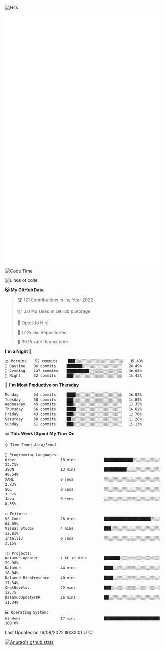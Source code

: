 ![Hits](https://hits.seeyoufarm.com/api/count/incr/badge.svg?url=https%3A%2F%2Fgithub.com%2Fkokose1234&count_bg=%2379C83D&title_bg=%23555555&icon=apple.svg&icon_color=%23E7E7E7&title=hits&edge_flat=false)
<br/>
![Metrics](https://github.com/kokose1234/kokose1234/blob/main/github-metrics.svg)

<!--START_SECTION:waka-->
![Code Time](http://img.shields.io/badge/Code%20Time-664%20hrs%2014%20mins-blue)

![Lines of code](https://img.shields.io/badge/From%20Hello%20World%20I%27ve%20Written-936%20Thousand%20lines%20of%20code-blue)

**🐱 My GitHub Data** 

> 🏆 121 Contributions in the Year 2022
 > 
> 📦 3.0 MB Used in GitHub's Storage 
 > 
> 💼 Opted to Hire
 > 
> 📜 12 Public Repositories 
 > 
> 🔑 30 Private Repositories  
 > 
**I'm a Night 🦉** 

```text
🌞 Morning    52 commits     ███░░░░░░░░░░░░░░░░░░░░░░   15.43% 
🌆 Daytime    96 commits     ███████░░░░░░░░░░░░░░░░░░   28.49% 
🌃 Evening    137 commits    ██████████░░░░░░░░░░░░░░░   40.65% 
🌙 Night      52 commits     ███░░░░░░░░░░░░░░░░░░░░░░   15.43%

```
📅 **I'm Most Productive on Thursday** 

```text
Monday       54 commits     ████░░░░░░░░░░░░░░░░░░░░░   16.02% 
Tuesday      50 commits     ███░░░░░░░░░░░░░░░░░░░░░░   14.84% 
Wednesday    45 commits     ███░░░░░░░░░░░░░░░░░░░░░░   13.35% 
Thursday     56 commits     ████░░░░░░░░░░░░░░░░░░░░░   16.62% 
Friday       43 commits     ███░░░░░░░░░░░░░░░░░░░░░░   12.76% 
Saturday     38 commits     ██░░░░░░░░░░░░░░░░░░░░░░░   11.28% 
Sunday       51 commits     ███░░░░░░░░░░░░░░░░░░░░░░   15.13%

```


📊 **This Week I Spent My Time On** 

```text
⌚︎ Time Zone: Asia/Seoul

💬 Programming Languages: 
Other                    18 mins             █████████████░░░░░░░░░░░░   53.71% 
JSON                     13 mins             ██████████░░░░░░░░░░░░░░░   40.54% 
XAML                     0 secs              ░░░░░░░░░░░░░░░░░░░░░░░░░   2.83% 
SQL                      0 secs              ░░░░░░░░░░░░░░░░░░░░░░░░░   2.37% 
Java                     0 secs              ░░░░░░░░░░░░░░░░░░░░░░░░░   0.55%

🔥 Editors: 
VS Code                  26 mins             █████████████████████░░░░   84.05% 
Visual Studio            4 mins              ███░░░░░░░░░░░░░░░░░░░░░░   12.81% 
IntelliJ                 0 secs              ░░░░░░░░░░░░░░░░░░░░░░░░░   3.15%

🐱‍💻 Projects: 
Dalamud.Updater          1 hr 10 mins        ███████░░░░░░░░░░░░░░░░░░   29.98% 
Dalamud                  44 mins             ████░░░░░░░░░░░░░░░░░░░░░   18.94% 
Dalamud.RichPresence     40 mins             ████░░░░░░░░░░░░░░░░░░░░░   17.34% 
ChatBubbles              29 mins             ███░░░░░░░░░░░░░░░░░░░░░░   12.7% 
DalamudUpdaterKR         26 mins             ██░░░░░░░░░░░░░░░░░░░░░░░   11.34%

💻 Operating System: 
Windows                  17 mins             █████████████████████████   100.0%

```


 Last Updated on 16/08/2022 06:32:01 UTC
<!--END_SECTION:waka-->

[![Anurag's github stats](https://github-readme-stats.vercel.app/api?username=kokose1234&theme=dracula)](https://github.com/anuraghazra/github-readme-stats)



	
